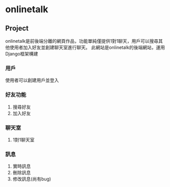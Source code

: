 # onlinetalk

## Project
onlinetalk是前後端分離的網頁作品，功能單純僅提供1對1聊天，用戶可以搜尋其他使用者加入好友並創建聊天室進行聊天。
此網站是onlinetalk的後端網站，運用Django框架構建


### 用戶

使用者可以創建用戶並登入

### 好友功能

1. 搜尋好友
2. 加入好友

### 聊天室

1. 1對1聊天室

### 訊息

1. 實時訊息
2. 刪除訊息
3. 修改訊息(尚有bug)
